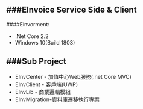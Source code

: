 ###EInvoice Service Side & Client
-------------------

####Einvorment:
+   .Net Core 2.2
+   Windows 10(Build 1803)

###Sub Project
-------------------
+	EInvCenter - 加值中心Web服務(.net Core MVC)
+	EInvClient - 客戶端(UWP)
+	EInvLib - 商業邏輯模組
+	EInvMigration-資料庫遷移執行專案



	



